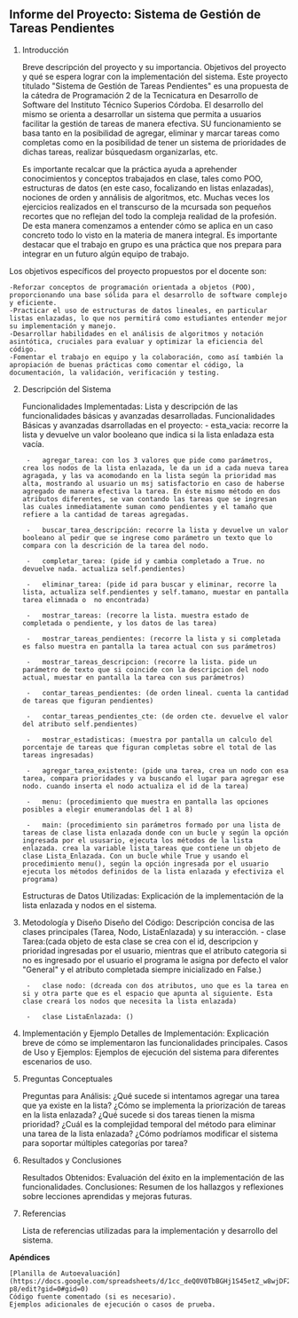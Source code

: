 ## Informe del Proyecto: Sistema de Gestión de Tareas Pendientes
1. Introducción

    Breve descripción del proyecto y su importancia.
    Objetivos del proyecto y qué se espera lograr con la implementación del sistema.
    Este proyecto titulado "Sistema de Gestión de Tareas Pendientes" es una propuesta de la cátedra de Programación 2 de la Tecnicatura en Desarrollo de Software del Instituto Técnico Superios Córdoba. El desarrollo del mismo se orienta a desarrollar un sistema que permita a usuarios facilitar la gestión de tareas de manera efectiva. SU funcionamiento se basa tanto en la posibilidad de agregar, eliminar y marcar tareas como completas como en la posibilidad de tener un sistema de prioridades de dichas tareas, realizar búsquedasm organizarlas, etc.
    
    Es importante recalcar que la práctica ayuda a aprehender conocimientos y conceptos trabajados en clase, tales como POO, estructuras de datos (en este caso, focalizando en listas enlazadas), nociones de orden y annálisis de algoritmos, etc. Muchas veces los ejercicios realizados en el transcurso de la mcursada son pequeños recortes que no reflejan del todo la compleja realidad de la profesión. De esta manera comenzamos a entender cómo se aplica en un caso concreto todo lo visto en la materia de manera integral. Es importante destacar que el trabajo en grupo es una práctica que nos prepara para integrar en un futuro algún equipo de trabajo.


Los objetivos específicos del proyecto propuestos por el docente son:

    -Reforzar conceptos de programación orientada a objetos (POO), proporcionando una base sólida para el desarrollo de software complejo y eficiente.
    -Practicar el uso de estructuras de datos lineales, en particular listas enlazadas, lo que nos permitirá como estudiantes entender mejor su implementación y manejo.
    -Desarrollar habilidades en el análisis de algoritmos y notación asintótica, cruciales para evaluar y optimizar la eficiencia del código.
    -Fomentar el trabajo en equipo y la colaboración, como así también la apropiación de buenas prácticas como comentar el código, la documentación, la validación, verificación y testing.


2. Descripción del Sistema

    Funcionalidades Implementadas:
        Lista y descripción de las funcionalidades básicas y avanzadas desarrolladas.
        Funcionalidades Básicas y avanzadas dsarrolladas en el proyecto: 
        -   esta_vacia: recorre la lista y devuelve un valor booleano que indica si la lista enladaza esta vacía.

        -   agregar_tarea: con los 3 valores que pide como parámetros, crea los nodos de la lista enlazada, le da un id a cada nueva tarea agragada, y las va acomodando en la lista según la prioridad mas alta, mostrando al usuario un msj satisfactorio en caso de haberse agregado de manera efectiva la tarea. En éste mismo método en dos atributos diferentes, se van contando las tareas que se ingresan las cuales inmediatamente suman como pendientes y el tamaño que refiere a la cantidad de tareas agregadas.

        -   buscar_tarea_descripción: recorre la lista y devuelve un valor booleano al pedir que se ingrese como parámetro un texto que lo compara con la descrición de la tarea del nodo.

        -   completar_tarea: (pide id y cambia completado a True. no devuelve nada. actualiza self.pendientes)

        -   eliminar_tarea: (pide id para buscar y eliminar, recorre la lista, actualiza self.pendientes y self.tamano, muestar en pantalla tarea elimnada o  no encontrada)

        -   mostrar_tareas: (recorre la lista. muestra estado de completada o pendiente, y los datos de las tarea)

        -   mostrar_tareas_pendientes: (recorre la lista y si completada es falso muestra en pantalla la tarea actual con sus parámetros)

        -   mostrar_tareas_descripcion: (recorre la lista. pide un parámetro de texto que si coincide con la descripcion del nodo actual, muestar en pantalla la tarea con sus parámetros)

        -   contar_tareas_pendientes: (de orden lineal. cuenta la cantidad de tareas que figuran pendientes)

        -   contar_tareas_pendientes_cte: (de orden cte. devuelve el valor del atributo self.pendientes)

        -   mostrar_estadisticas: (muestra por pantalla un calculo del porcentaje de tareas que figuran completas sobre el total de las tareas ingresadas)

        -   agregar_tarea_existente: (pide una tarea, crea un nodo con esa tarea, compara prioridades y va buscando el lugar para agregar ese nodo. cuando inserta el nodo actualiza el id de la tarea)

        -   menu: (procedimiento que muestra en pantalla las opciones posibles a elegir enumerandolas del 1 al 8)

        -   main: (procedimiento sin parámetros formado por una lista de tareas de clase lista enlazada donde con un bucle y según la opción ingresada por el ususario, ejecuta los métodos de la lista enlazada. crea la variable lista_tareas que contiene un objeto de clase Lista_Enlazada. Con un bucle while True y usando el procedimiento menu(), según la opción ingresada por el usuario ejecuta los métodos definidos de la lista enlazada y efectiviza el programa)
        
    Estructuras de Datos Utilizadas:
        Explicación de la implementación de la lista enlazada y nodos en el sistema.

3. Metodología y Diseño
    Diseño del Código:
        Descripción concisa de las clases principales (Tarea, Nodo, ListaEnlazada) y su interacción.
        -   clase Tarea:(cada objeto de esta clase se crea con el id, descripcion y prioridad ingresadas por el usuario, mientras que el atributo categoria si no es ingresado por el usuario el programa le asigna por defecto el valor "General" y el atributo completada siempre inicializado en False.)

        -   clase nodo: (dcreada con dos atributos, uno que es la tarea en si y otra parte que es el espacio que apunta al siguiente. Esta clase creará los nodos que necesita la lista enlazada) 

        -   clase ListaEnlazada: ()

4. Implementación y Ejemplo
    Detalles de Implementación:
        Explicación breve de cómo se implementaron las funcionalidades principales.
    Casos de Uso y Ejemplos:
        Ejemplos de ejecución del sistema para diferentes escenarios de uso.

5. Preguntas Conceptuales

    Preguntas para Análisis:
        ¿Qué sucede si intentamos agregar una tarea que ya existe en la lista?
        ¿Cómo se implementa la priorización de tareas en la lista enlazada? ¿Qué sucede si dos tareas tienen la misma prioridad?
        ¿Cuál es la complejidad temporal del método para eliminar una tarea de la lista enlazada?
        ¿Cómo podríamos modificar el sistema para soportar múltiples categorías por tarea?

6. Resultados y Conclusiones

    Resultados Obtenidos:
        Evaluación del éxito en la implementación de las funcionalidades.
    Conclusiones:
        Resumen de los hallazgos y reflexiones sobre lecciones aprendidas y mejoras futuras.

7. Referencias

    Lista de referencias utilizadas para la implementación y desarrollo del sistema.

**Apéndices**

    [Planilla de Autoevaluación](https://docs.google.com/spreadsheets/d/1cc_deQ0V0TbBGHj1S45etZ_w8wjDF2ecA7n0Xwxf-p8/edit?gid=0#gid=0)
    Código fuente comentado (si es necesario).
    Ejemplos adicionales de ejecución o casos de prueba.
    